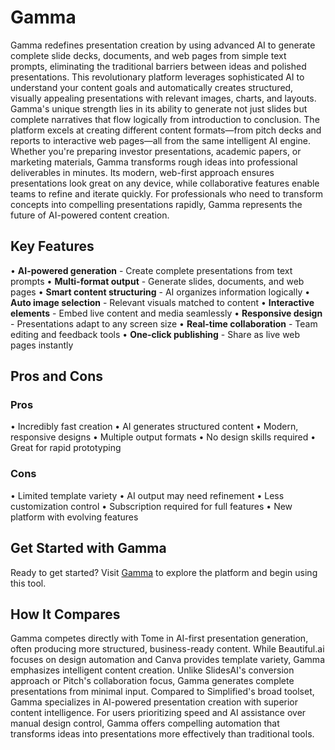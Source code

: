 # Gamma

Gamma redefines presentation creation by using advanced AI to generate complete slide decks, documents, and web pages from simple text prompts, eliminating the traditional barriers between ideas and polished presentations. This revolutionary platform leverages sophisticated AI to understand your content goals and automatically creates structured, visually appealing presentations with relevant images, charts, and layouts. Gamma's unique strength lies in its ability to generate not just slides but complete narratives that flow logically from introduction to conclusion. The platform excels at creating different content formats—from pitch decks and reports to interactive web pages—all from the same intelligent AI engine. Whether you're preparing investor presentations, academic papers, or marketing materials, Gamma transforms rough ideas into professional deliverables in minutes. Its modern, web-first approach ensures presentations look great on any device, while collaborative features enable teams to refine and iterate quickly. For professionals who need to transform concepts into compelling presentations rapidly, Gamma represents the future of AI-powered content creation.

## Key Features

• **AI-powered generation** - Create complete presentations from text prompts
• **Multi-format output** - Generate slides, documents, and web pages
• **Smart content structuring** - AI organizes information logically
• **Auto image selection** - Relevant visuals matched to content
• **Interactive elements** - Embed live content and media seamlessly
• **Responsive design** - Presentations adapt to any screen size
• **Real-time collaboration** - Team editing and feedback tools
• **One-click publishing** - Share as live web pages instantly

## Pros and Cons

### Pros
• Incredibly fast creation
• AI generates structured content
• Modern, responsive designs
• Multiple output formats
• No design skills required
• Great for rapid prototyping

### Cons
• Limited template variety
• AI output may need refinement
• Less customization control
• Subscription required for full features
• New platform with evolving features

## Get Started with Gamma

Ready to get started? Visit [Gamma](https://gamma.app) to explore the platform and begin using this tool.

## How It Compares

Gamma competes directly with Tome in AI-first presentation generation, often producing more structured, business-ready content. While Beautiful.ai focuses on design automation and Canva provides template variety, Gamma emphasizes intelligent content creation. Unlike SlidesAI's conversion approach or Pitch's collaboration focus, Gamma generates complete presentations from minimal input. Compared to Simplified's broad toolset, Gamma specializes in AI-powered presentation creation with superior content intelligence. For users prioritizing speed and AI assistance over manual design control, Gamma offers compelling automation that transforms ideas into presentations more effectively than traditional tools.